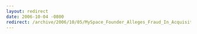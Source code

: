```yaml
---
layout: redirect
date: 2006-10-04 -0800
redirect: /archive/2006/10/05/MySpace_Founder_Alleges_Fraud_In_Acquisition.aspx/
---
```


